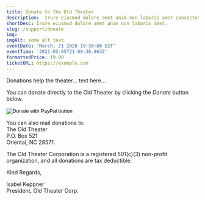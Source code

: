 ```yaml
---
title: Donate to The Old Theater
description:  Irure eiusmod dolore amet anim non laboris amet consectetur quis laboris consectetur. Ad dolore et pariatur ad sit ex officia ipsum proident adipisicing pariatur culpa duis. Irure nulla excepteur nulla dolore quis reprehenderit elit aliqua dolor voluptate anim do elit cupidatat.
shortDesc: Irure eiusmod dolore amet anim non laboris amet.
slug: /support/donate
img: 
imgAlt: some alt text
eventDate: 'March, 21 2020 19:30:00 EST'
eventTime: '2021-02-05T21:09:38.963Z'
formattedPrice: 19.00
ticketURL: https://example.com
---
```


Donations help the theater... text here...

You can donate directly to the Old Theater by clicking the *Donate* button below. 

<div class="text-center">
  <form action="https://www.paypal.com/cgi-bin/webscr" method="post" target="_top">
    <input type="hidden" name="cmd" value="_donations">
    <input type="hidden" name="business" value="PBWPVV6Y5N84C">
    <input type="hidden" name="currency_code" value="USD">
    <input  class="h-24" type="image" src="https://old-theater-pics.netlify.app/img/paypal-button.jpg" name="submit" title="PayPal - The safer, easier way to pay online!" alt="Donate with PayPal button" border="0">
    <img alt="" src="https://www.paypal.com/en_US/i/scr/pixel.gif" width="1" height="1" border="0">
  </form>
</div>


You can also mail donations to:  
The Old Theater   
P.O. Box 521   
Oriental, NC 28571.   

The Old Theater Corporation is a registered 501(c)(3) non-profit organization, and all donations are tax deductible.

Kind Regards,

Isabel Keppner  
President, Old Theater Corp.

